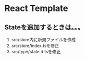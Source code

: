 # React Template

## Stateを追加するときは。。。
1. src/store内に新規ファイルを作成
1. src/store/index.tsを修正
1. src/type/state.d.tsを修正
